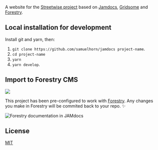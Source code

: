 A website for the [Streetwise project](https://streetwise.space) based on [Jamdocs](https://github.com/samuelhorn/jamdocs/), [Gridsome](https://gridsome.org) and [Forestry](https://forestry.io).

## Local installation for development

Install git and yarn, then:

1. `git clone https://github.com/samuelhorn/jamdocs project-name`.
2. `cd project-name`
3. `yarn`
4. `yarn develop`.

## Import to Forestry CMS

[![](https://assets.forestry.io/import-to-forestryK.svg)](https://app.forestry.io/quick-start?repo=streetwise/streetwise-space&engine=other "Import to Forestry")

This project has been pre-configured to work with [Forestry](https://forestry.io). Any changes you make in Forestry will be commited back to your repo. ✨

![Forestry documentation in JAMdocs](static/screenshor-forestry-preview.png)

## License

[MIT](LICENSE)
